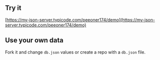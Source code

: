 ## Try it

[https://my-json-server.typicode.com/peeoner174/demo](https://my-json-server.typicode.com/peeoner174/demo)

## Use your own data

Fork it and change `db.json` values or create a repo with a `db.json` file.
